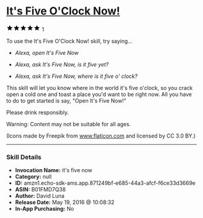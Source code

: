 # [It's Five O'Clock Now!](http://alexa.amazon.com/#skills/amzn1.echo-sdk-ams.app.871249bf-e685-44a3-afcf-f6ce33d3669e)
![5 stars](../../images/ic_star_black_18dp_1x.png)![5 stars](../../images/ic_star_black_18dp_1x.png)![5 stars](../../images/ic_star_black_18dp_1x.png)![5 stars](../../images/ic_star_black_18dp_1x.png)![5 stars](../../images/ic_star_black_18dp_1x.png) 1

To use the It's Five O'Clock Now! skill, try saying...

* *Alexa, open It's Five Now*

* *Alexa, ask It's Five Now, is it five yet?*

* *Alexa, ask It's Five Now, where is it five o' clock?*

This skill will let you know where in the world it's five o'clock, so you crack open a cold one and toast a place you'd want to be right now. All you have to do to get started is say, "Open It's Five Now!"

Please drink responsibly.

Warning: Content may not be suitable for all ages.

(Icons made by Freepik from www.flaticon.com and licensed by CC 3.0 BY.)

***

### Skill Details

* **Invocation Name:** it's five now
* **Category:** null
* **ID:** amzn1.echo-sdk-ams.app.871249bf-e685-44a3-afcf-f6ce33d3669e
* **ASIN:** B01FMD7Q38
* **Author:** David Luna
* **Release Date:** May 19, 2016 @ 10:08:32
* **In-App Purchasing:** No
